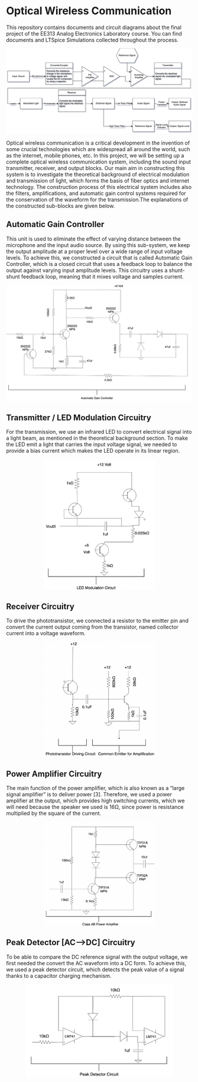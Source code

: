 # Optical Wireless Communication
This repository contains documents and circuit diagrams about the final project of the EE313 Analog Electronics Laboratory course. You can find documents and LTSpice Simulations collected throughout the process. 

<div align="center">
    <img width = 600 src="https://github.com/mehmetkurt20/OpticalWirelessCommunication/blob/master/schematics/diagram.png">
</div>

Optical wireless communication is a critical development in the invention of some crucial technologies which are widespread all around the world, such as the internet, mobile phones, etc. In this project, we will be setting up a complete optical wireless communication system, including the sound input transmitter, receiver, and output blocks. Our main aim in constructing this system is to investigate the theoretical background of electrical modulation and transmission of light, which forms the basis of fiber optics and internet technology. The construction process of this electrical system includes also the filters, amplifications, and automatic gain control systems required for the conservation of the waveform for the transmission.The explanations of the constructed sub-blocks are given below.

## Automatic Gain Controller

This unit is used to eliminate the effect of varying distance between the microphone and the input audio source. By using this sub-system, we keep the output amplitude at a proper level over a wide range of input voltage levels. To achieve this, we constructed a circuit that is called Automatic Gain Controller, which is a closed circuit that uses a feedback loop to balance the output against varying input amplitude levels. This circuitry uses a shunt-shunt feedback loop, meaning that it mixes voltage and samples current.


<div align="center">
    <img width = 600 src="https://github.com/mehmetkurt20/OpticalWirelessCommunication/blob/master/schematics/agc.png">
</div>


## Transmitter / LED Modulation Circuitry

For the transmission, we use an infrared LED to convert electrical signal into a light beam, as mentioned in the theoretical background section. To make the LED emit a light that carries the input voltage signal, we needed to provide a bias current which makes the LED operate in its linear region.


<div align="center">
    <img width = 300 src="https://github.com/mehmetkurt20/OpticalWirelessCommunication/blob/master/schematics/ledmodulation.png">
</div>


## Receiver Circuitry

To drive the phototransistor, we connected a resistor to the emitter pin and convert the current output coming from the transistor, named collector current into a voltage waveform.


<div align="center">
    <img width = 300 src="https://github.com/mehmetkurt20/OpticalWirelessCommunication/blob/master/schematics/phototransistor.png">
</div>

## Power Amplifier Circuitry

The main function of the power amplifier, which is also known as a “large signal amplifier” is to deliver power [3]. Therefore, we used a power amplifier at the output, which provides high switching currents, which we will need because the speaker we used is 16Ω, since power is resistance multiplied by the square of the current.

<div align="center">
    <img width = 300 src="https://github.com/mehmetkurt20/OpticalWirelessCommunication/blob/master/schematics/poweramp.png">
</div>

## Peak Detector [AC-->DC] Circuitry

To be able to compare the DC reference signal with the output voltage, we first needed the convert the AC waveform into a DC form. To achieve this, we used a peak detector circuit, which detects the peak value of a signal thanks to a capacitor charging mechanism.

<div align="center">
    <img width = 400 src="https://github.com/mehmetkurt20/OpticalWirelessCommunication/blob/master/schematics/peakdetector.png">
</div>

